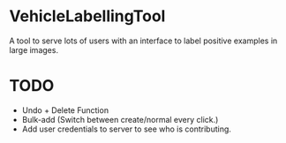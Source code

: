 VehicleLabellingTool
====================

A tool to serve lots of users with an interface to label positive examples in large images.

TODO
===
- Undo + Delete Function
- Bulk-add (Switch between create/normal every click.)
- Add user credentials to server to see who is contributing.
